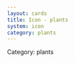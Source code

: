 ```yaml
---
layout: cards
title: Icon - plants
system: icon
category: plants
---
```

<div class="alert alert-secondary mb-4"><span class="i18n innerHTML-category">Category: </span><span class="i18n innerHTML-cat-plants">plants</span></div>
